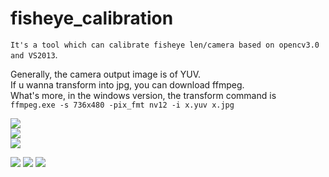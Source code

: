 # fisheye_calibration
`It's a tool which can calibrate fisheye len/camera based on opencv3.0 and VS2013`.

Generally, the camera output image is of YUV. <br> 
If u wanna transform into jpg, you can download ffmpeg. <br> 
What's more, in the windows version, the transform command is <br> 
        `ffmpeg.exe -s 736x480 -pix_fmt nv12 -i x.yuv x.jpg `<br> 
     

![](https://github.com/madaiqian/fisheye_calibration/blob/master/image/1.jpg)  
![](https://github.com/madaiqian/fisheye_calibration/blob/master/image/2.jpg)  
![](https://github.com/madaiqian/fisheye_calibration/blob/master/image/3.jpg) 

![](https://github.com/madaiqian/fisheye_calibration/blob/master/image/11.jpg) 
![](https://github.com/madaiqian/fisheye_calibration/blob/master/image/22.jpg) 
![](https://github.com/madaiqian/fisheye_calibration/blob/master/image/33.jpg) 
 
